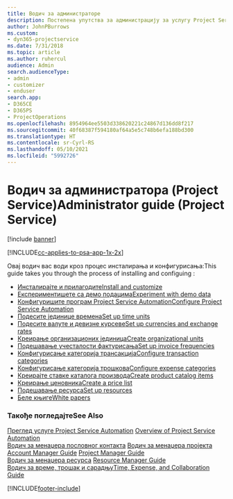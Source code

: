 ```yaml
---
title: Водич за администраторе
description: Постепена упутства за администрацију за услугу Project Service
author: JohnPBurrows
ms.custom:
- dyn365-projectservice
ms.date: 7/31/2018
ms.topic: article
ms.author: ruhercul
audience: Admin
search.audienceType:
- admin
- customizer
- enduser
search.app:
- D365CE
- D365PS
- ProjectOperations
ms.openlocfilehash: 8954964ee5503d338620221c24867d136dd8f217
ms.sourcegitcommit: 40f68387f594180af64a5e5c748b6efa188bd300
ms.translationtype: HT
ms.contentlocale: sr-Cyrl-RS
ms.lasthandoff: 05/10/2021
ms.locfileid: "5992726"
---
```

# <a name="administrator-guide-project-service"></a><span data-ttu-id="dd971-103">Водич за администратора (Project Service)</span><span class="sxs-lookup"><span data-stu-id="dd971-103">Administrator guide (Project Service)</span></span>

[!include [banner](../includes/psa-now-project-operations.md)]

[!INCLUDE[cc-applies-to-psa-app-1x-2x](../includes/cc-applies-to-psa-app-1x-2x.md)]

<span data-ttu-id="dd971-104">Овај водич вас води кроз процес инсталирања и конфигурисања:</span><span class="sxs-lookup"><span data-stu-id="dd971-104">This guide takes you through the process of installing and configuing :</span></span>  
  
- [<span data-ttu-id="dd971-105">Инсталирајте и прилагодите</span><span class="sxs-lookup"><span data-stu-id="dd971-105">Install and customize</span></span>](install-customize.md)
- [<span data-ttu-id="dd971-106">Експериментишете са демо подацима</span><span class="sxs-lookup"><span data-stu-id="dd971-106">Experiment with demo data</span></span>](use-demo-data.md)
- [<span data-ttu-id="dd971-107">Конфигуришите програм Project Service Automation</span><span class="sxs-lookup"><span data-stu-id="dd971-107">Configure Project Service Automation</span></span>](configure.md)
- [<span data-ttu-id="dd971-108">Подесите јединице времена</span><span class="sxs-lookup"><span data-stu-id="dd971-108">Set up time units</span></span>](set-up-time-units.md)
- [<span data-ttu-id="dd971-109">Подесите валуте и девизне курсеве</span><span class="sxs-lookup"><span data-stu-id="dd971-109">Set up currencies and exchange rates</span></span>](set-up-currencies-exchange-rates.md)
- [<span data-ttu-id="dd971-110">Креирање организационих јединица</span><span class="sxs-lookup"><span data-stu-id="dd971-110">Create organizational units</span></span>](create-organizational-units.md)
- [<span data-ttu-id="dd971-111">Подешавање учесталости фактурисања</span><span class="sxs-lookup"><span data-stu-id="dd971-111">Set up invoice frequencies</span></span>](set-up-invoice-frequencies.md)
- [<span data-ttu-id="dd971-112">Конфигурисање категорија трансакција</span><span class="sxs-lookup"><span data-stu-id="dd971-112">Configure transaction categories</span></span>](configure-transaction-categories.md)
- [<span data-ttu-id="dd971-113">Конфигурисање категорија трошкова</span><span class="sxs-lookup"><span data-stu-id="dd971-113">Configure expense categories</span></span>](configure-expense-categories.md)
- [<span data-ttu-id="dd971-114">Креирајте ставке каталога производа</span><span class="sxs-lookup"><span data-stu-id="dd971-114">Create product catalog items</span></span>](create-product-catalog-items.md)
- [<span data-ttu-id="dd971-115">Креирање ценовника</span><span class="sxs-lookup"><span data-stu-id="dd971-115">Create a price list</span></span>](create-price-list.md)
- [<span data-ttu-id="dd971-116">Подешавање ресурса</span><span class="sxs-lookup"><span data-stu-id="dd971-116">Set up resources</span></span>](set-up-resources.md)
- [<span data-ttu-id="dd971-117">Беле књиге</span><span class="sxs-lookup"><span data-stu-id="dd971-117">White papers</span></span>](white-papers.md)
  
### <a name="see-also"></a><span data-ttu-id="dd971-118">Такође погледајте</span><span class="sxs-lookup"><span data-stu-id="dd971-118">See Also</span></span>  
 <span data-ttu-id="dd971-119">[Преглед услуге Project Service Automation](../psa/overview.md)  </span><span class="sxs-lookup"><span data-stu-id="dd971-119">[Overview of Project Service Automation](../psa/overview.md)  </span></span>  
 <span data-ttu-id="dd971-120">[Водич за менаџера пословног контакта](../psa/account-manager-guide.md) [Водич за менаџера пројекта](../psa/project-manager-guide.md) </span><span class="sxs-lookup"><span data-stu-id="dd971-120">[Account Manager Guide](../psa/account-manager-guide.md) [Project Manager Guide](../psa/project-manager-guide.md) </span></span>  
 <span data-ttu-id="dd971-121">[Водич за менаџера ресурса](../psa/resource-manager-guide.md) </span><span class="sxs-lookup"><span data-stu-id="dd971-121">[Resource Manager Guide](../psa/resource-manager-guide.md) </span></span>  
 [<span data-ttu-id="dd971-122">Водич за време, трошак и сарадњу</span><span class="sxs-lookup"><span data-stu-id="dd971-122">Time, Expense, and Collaboration Guide</span></span>](../psa/time-expense-collaboration-guide.md)


[!INCLUDE[footer-include](../includes/footer-banner.md)]